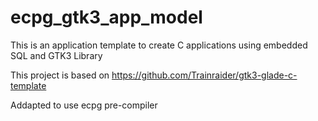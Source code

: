 # ecpg_gtk3_app_model
This is an application template to create C applications using embedded SQL and GTK3 Library


This project is based on https://github.com/Trainraider/gtk3-glade-c-template

Addapted to use ecpg pre-compiler

